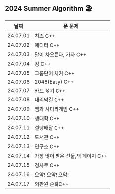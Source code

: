 ## 2024 Summer Algorithm 🏖

| 날짜     | 푼 문제                           |
| -------- | --------------------------------- |
| 24.07.01 | 치즈 C++                          |
| 24.07.02 | 에디터 C++                        |
| 24.07.03 | 달이 차오른다, 가자 C++           |
| 24.07.04 | 킹 C++                            |
| 24.07.05 | 그룹단어 체커 C++                 |
| 24.07.06 | 2048(Easy) C++                    |
| 24.07.07 | 카드 섞기 C++                     |
| 24.07.08 | 내리막길 C++                      |
| 24.07.09 | 뱀과 사다리게임 C++               |
| 24.07.10 | 생태학 C++                        |
| 24.07.11 | 설탕배달 C++                      |
| 24.07.12 | 도서관 C++                        |
| 24.07.13 | 연구소 C++                        |
| 24.07.14 | 가장 많이 받은 선물,책 페이지 C++ |
| 24.07.15 | 경사로 C++                        |
| 24.07.16 | 으악! 으악! 으악!                 |
| 24.07.17 | 외판원 순회C++                    |
